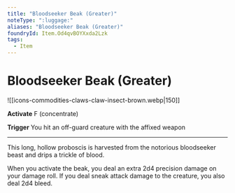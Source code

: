 ```yaml
---
title: "Bloodseeker Beak (Greater)"
noteType: ":luggage:"
aliases: "Bloodseeker Beak (Greater)"
foundryId: Item.Od4qvBOYXxda2Lzk
tags:
  - Item
---
```


# Bloodseeker Beak (Greater)
![[icons-commodities-claws-claw-insect-brown.webp|150]]

**Activate** F (concentrate)

**Trigger** You hit an off-guard creature with the affixed weapon

* * *

This long, hollow proboscis is harvested from the notorious bloodseeker beast and drips a trickle of blood.

When you activate the beak, you deal an extra 2d4 precision damage on your damage roll. If you deal sneak attack damage to the creature, you also deal 2d4 bleed.


